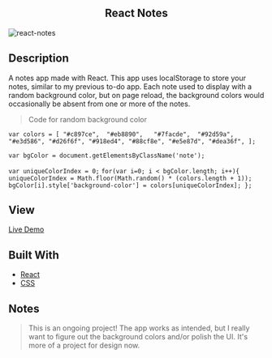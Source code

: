 <h2 align="center"> React Notes </h2>

![react-notes](https://user-images.githubusercontent.com/91632194/224813184-8bab37c3-608f-4455-81b7-a42b7ea907b6.png)

## Description
A notes app made with React. This app uses localStorage to store your notes, similar to my previous to-do app.
Each note used to display with a random background color, but on page reload, the background colors would occasionally be absent from one or more of the notes.

> Code for random background color

`
  var colors = [
    "#c897ce", 
    "#eb8890",  
    "#7facde", 
    "#92d59a", 
    "#e3d586",
    "#d26f6f",
    "#918ed4",
    "#88cf8e",
    "#e5e87d",
    "#dea36f",
  ];
 `
 
 `
  var bgColor = document.getElementsByClassName('note');
 `
 
 `var uniqueColorIndex = 0;`
  `for(var i=0; i < bgColor.length; i++){`
    `uniqueColorIndex = Math.floor(Math.random() * (colors.length + 1));`
    `bgColor[i].style['background-color'] = colors[uniqueColorIndex]; };`

## View
[Live Demo]()

## Built With
- [React]()
- [CSS]()

## Notes
> This is an ongoing project! The app works as intended, but I really want to figure out the background colors and/or 
> polish the UI. It's more of a project for design now. 


